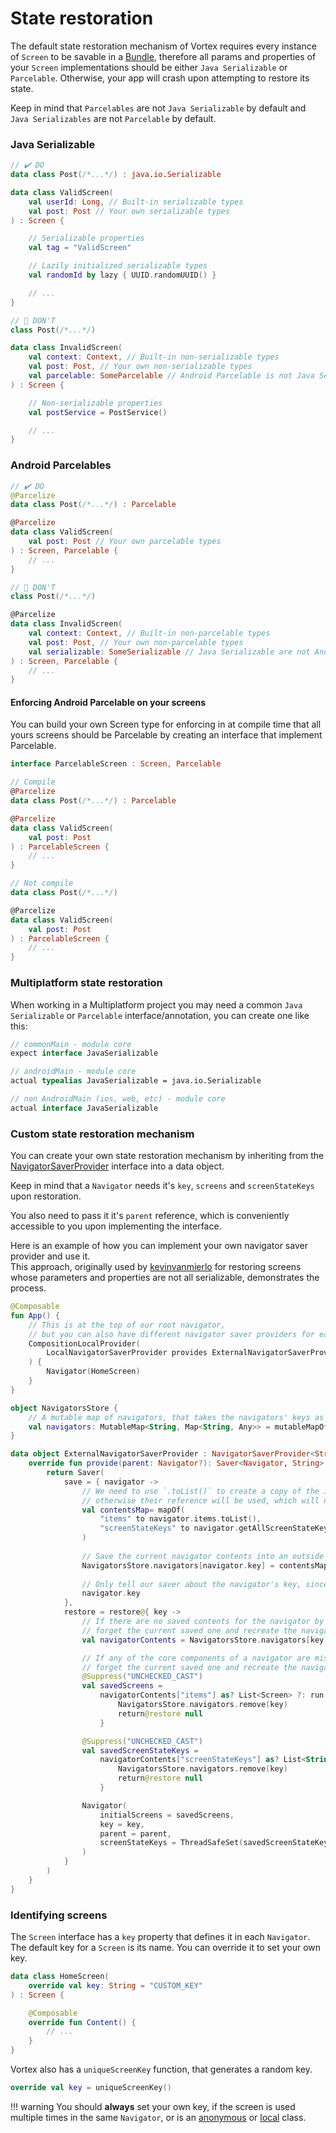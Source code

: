 # State restoration

The default state restoration mechanism of Vortex requires every instance of `Screen` to be savable
in
a [Bundle](https://developer.android.com/guide/components/activities/parcelables-and-bundles),
therefore all params and
properties of your `Screen` implementations should be either `Java Serializable` or `Parcelable`.
Otherwise, your app
will crash upon attempting to restore its state.

Keep in mind that `Parcelables` are not `Java Serializable` by default and `Java Serializables` are
not `Parcelable` by
default.

### Java Serializable

```kotlin
// ✔️ DO
data class Post(/*...*/) : java.io.Serializable

data class ValidScreen(
    val userId: Long, // Built-in serializable types
    val post: Post // Your own serializable types
) : Screen {

    // Serializable properties
    val tag = "ValidScreen"

    // Lazily initialized serializable types
    val randomId by lazy { UUID.randomUUID() }

    // ...
}

// 🚫 DON'T
class Post(/*...*/)

data class InvalidScreen(
    val context: Context, // Built-in non-serializable types
    val post: Post, // Your own non-serializable types
    val parcelable: SomeParcelable // Android Parcelable is not Java Serializable by default
) : Screen {

    // Non-serializable properties
    val postService = PostService()

    // ...
}
```

### Android Parcelables

```kotlin
// ✔️ DO
@Parcelize
data class Post(/*...*/) : Parcelable

@Parcelize
data class ValidScreen(
    val post: Post // Your own parcelable types
) : Screen, Parcelable {
    // ...
}

// 🚫 DON'T
class Post(/*...*/)

@Parcelize
data class InvalidScreen(
    val context: Context, // Built-in non-parcelable types
    val post: Post, // Your own non-parcelable types
    val serializable: SomeSerializable // Java Serializable are not Android Parcelable by default
) : Screen, Parcelable {
    // ...
}
```

#### Enforcing Android Parcelable on your screens

You can build your own Screen type for enforcing in at compile time that all yours screens should be
Parcelable by
creating an interface that implement Parcelable.

```kotlin
interface ParcelableScreen : Screen, Parcelable

// Compile
@Parcelize
data class Post(/*...*/) : Parcelable

@Parcelize
data class ValidScreen(
    val post: Post
) : ParcelableScreen {
    // ...
}

// Not compile
data class Post(/*...*/)

@Parcelize
data class ValidScreen(
    val post: Post
) : ParcelableScreen {
    // ...
}
```

### Multiplatform state restoration

When working in a Multiplatform project you may need a common `Java Serializable` or `Parcelable`
interface/annotation,
you can create one like this:

```kotlin
// commonMain - module core
expect interface JavaSerializable

// androidMain - module core
actual typealias JavaSerializable = java.io.Serializable

// non AndroidMain (ios, web, etc) - module core
actual interface JavaSerializable
```

### Custom state restoration mechanism

You can create your own state restoration mechanism by inheriting from
the [NavigatorSaverProvider](https://github.com/hristogochev/vortex/blob/main/vortex/src/commonMain/kotlin/io/github/hristogochev/vortex/navigator/NavigatorSaverProvider.kt)
interface into a data object.

Keep in mind that a `Navigator` needs it's `key`, `screens` and `screenStateKeys` upon restoration.

You also need to pass it it's `parent` reference, which is conveniently accessible to you upon
implementing the interface.

Here is an example of how you can implement your own navigator saver provider and use it.<br>This
approach, originally used by [kevinvanmierlo](https://github.com/hristogochev/vortex/issues/1) for
restoring screens whose parameters and properties are not all serializable, demonstrates the
process.

```kotlin
@Composable
fun App() {
    // This is at the top of our root navigator,
    // but you can also have different navigator saver providers for each Navigator
    CompositionLocalProvider(
        LocalNavigatorSaverProvider provides ExternalNavigatorSaverProvider,
    ) {
        Navigator(HomeScreen)
    }
}

object NavigatorsStore {
    // A mutable map of navigators, that takes the navigators' keys as keys, and their screens and screenStateKeys as values
    val navigators: MutableMap<String, Map<String, Any>> = mutableMapOf()
}

data object ExternalNavigatorSaverProvider : NavigatorSaverProvider<String> {
    override fun provide(parent: Navigator?): Saver<Navigator, String> {
        return Saver(
            save = { navigator ->
                // We need to use `.toList()` to create a copy of the items and screen state keys,
                // otherwise their reference will be used, which will not work
                val contentsMap= mapOf(
                    "items" to navigator.items.toList(),
                    "screenStateKeys" to navigator.getAllScreenStateKeys().toList()
                )
                
                // Save the current navigator contents into an outside map, using its key
                NavigatorsStore.navigators[navigator.key] = contentsMap
                
                // Only tell our saver about the navigator's key, since we manage the saving externally
                navigator.key
            },
            restore = restore@{ key ->
                // If there are no saved contents for the navigator by it's key,
                // forget the current saved one and recreate the navigator
                val navigatorContents = NavigatorsStore.navigators[key] ?: return@restore null

                // If any of the core components of a navigator are missing,
                // forget the current saved one and recreate the navigator
                @Suppress("UNCHECKED_CAST")
                val savedScreens =
                    navigatorContents["items"] as? List<Screen> ?: run {
                        NavigatorsStore.navigators.remove(key)
                        return@restore null
                    }

                @Suppress("UNCHECKED_CAST")
                val savedScreenStateKeys =
                    navigatorContents["screenStateKeys"] as? List<String> ?: run {
                        NavigatorsStore.navigators.remove(key)
                        return@restore null
                    }

                Navigator(
                    initialScreens = savedScreens,
                    key = key,
                    parent = parent,
                    screenStateKeys = ThreadSafeSet(savedScreenStateKeys)
                )
            }
        )
    }
}
```

### Identifying screens

The `Screen` interface has a `key` property that defines it in each `Navigator`.<br>
The default key for a `Screen` is its name. You can override it to set your own key.

```kotlin
data class HomeScreen(
    override val key: String = "CUSTOM_KEY"
) : Screen {

    @Composable
    override fun Content() {
        // ...
    }
}
```

Vortex also has a `uniqueScreenKey` function, that generates a random key.

```kotlin
override val key = uniqueScreenKey()
```

!!! warning
You should **always** set your own key, if the screen is used multiple times in the same
`Navigator`, or is
an [anonymous](https://kotlinlang.org/docs/object-declarations.html#object-expressions)
or [local](https://kotlinlang.org/spec/declarations.html#local-class-declaration) class.



